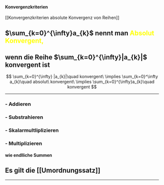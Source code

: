 #### Konvergenzkriterien
[[Konvergenzkriterien absolute Konvergenz von Reihen]]

## $\sum_{k=0}^{\infty}a_{k}$  nennt man <span style="color:#ffff00">Absolut Konvergent, </span>
## wenn die Reihe $\sum_{k=0}^{\infty}|a_{k}|$ konvergent ist
$$
\sum_{k=0}^{\infty} |a_{k}|\quad konvergent\ \implies
\sum_{k=0}^\infty a_{k}\quad absolut\ konvergent\ \implies \sum_{k=0}^{\infty}a_{k}\quad konvergent
$$

---

### - Addieren
### - Substrahieren
### - Skalarmultliplizieren 

### - Multiplizieren

#### wie endlliche Summen

## Es gilt die [[Umordnungssatz]]

---

